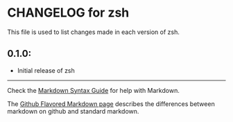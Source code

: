 # CHANGELOG for zsh

This file is used to list changes made in each version of zsh.

## 0.1.0:

* Initial release of zsh

- - -
Check the [Markdown Syntax Guide](http://daringfireball.net/projects/markdown/syntax) for help with Markdown.

The [Github Flavored Markdown page](http://github.github.com/github-flavored-markdown/) describes the differences between markdown on github and standard markdown.
